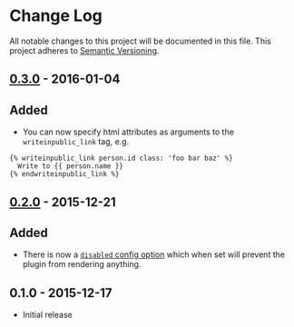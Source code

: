 # Change Log

All notable changes to this project will be documented in this file.
This project adheres to [Semantic Versioning](http://semver.org/).

## [0.3.0] - 2016-01-04

## Added

- You can now specify html attributes as arguments to the `writeinpublic_link` tag, e.g.

```liquid
{% writeinpublic_link person.id class: 'foo bar baz' %}
  Write to {{ person.name }}
{% endwriteinpublic_link %}
```

## [0.2.0] - 2015-12-21

## Added

- There is now a [`disabled` config option](https://github.com/everypolitician/jekyll-writeinpublic#usage) which when set will prevent the plugin from rendering anything.

## 0.1.0 - 2015-12-17

- Initial release

[0.2.0]: https://github.com/everypolitician/jekyll-writeinpublic/compare/v0.1.0...v0.2.0
[0.3.0]: https://github.com/everypolitician/jekyll-writeinpublic/compare/v0.2.0...v0.3.0
